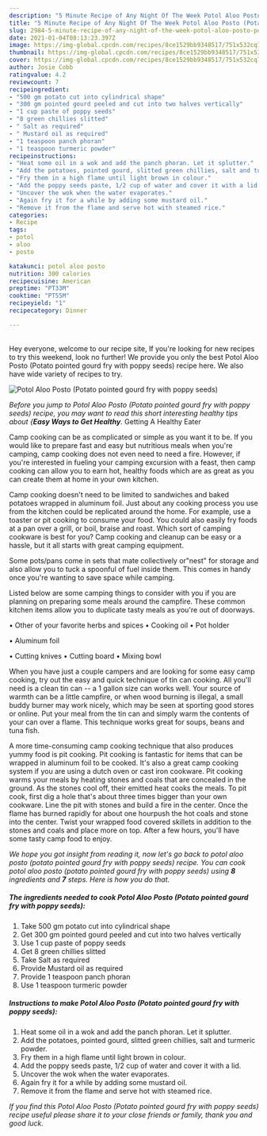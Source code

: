```yaml
---
description: "5 Minute Recipe of Any Night Of The Week Potol Aloo Posto (Potato pointed gourd fry with poppy seeds)"
title: "5 Minute Recipe of Any Night Of The Week Potol Aloo Posto (Potato pointed gourd fry with poppy seeds)"
slug: 2984-5-minute-recipe-of-any-night-of-the-week-potol-aloo-posto-potato-pointed-gourd-fry-with-poppy-seeds
date: 2021-01-04T08:13:23.397Z
image: https://img-global.cpcdn.com/recipes/8ce1529bb9348517/751x532cq70/potol-aloo-posto-potato-pointed-gourd-fry-with-poppy-seeds-recipe-main-photo.jpg
thumbnail: https://img-global.cpcdn.com/recipes/8ce1529bb9348517/751x532cq70/potol-aloo-posto-potato-pointed-gourd-fry-with-poppy-seeds-recipe-main-photo.jpg
cover: https://img-global.cpcdn.com/recipes/8ce1529bb9348517/751x532cq70/potol-aloo-posto-potato-pointed-gourd-fry-with-poppy-seeds-recipe-main-photo.jpg
author: Josie Cobb
ratingvalue: 4.2
reviewcount: 7
recipeingredient:
- "500 gm potato cut into cylindrical shape"
- "300 gm pointed gourd peeled and cut into two halves vertically"
- "1 cup paste of poppy seeds"
- "8 green chillies slitted"
- " Salt as required"
- " Mustard oil as required"
- "1 teaspoon panch phoran"
- "1 teaspoon turmeric powder"
recipeinstructions:
- "Heat some oil in a wok and add the panch phoran. Let it splutter."
- "Add the potatoes, pointed gourd, slitted green chillies, salt and turmeric powder."
- "Fry them in a high flame until light brown in colour."
- "Add the poppy seeds paste, 1/2 cup of water and cover it with a lid."
- "Uncover the wok when the water evaporates."
- "Again fry it for a while by adding some mustard oil."
- "Remove it from the flame and serve hot with steamed rice."
categories:
- Recipe
tags:
- potol
- aloo
- posto

katakunci: potol aloo posto 
nutrition: 300 calories
recipecuisine: American
preptime: "PT33M"
cooktime: "PT55M"
recipeyield: "1"
recipecategory: Dinner

---
```

<br>
Hey everyone, welcome to our recipe site, If you're looking for new recipes to try this weekend, look no further! We provide you only the best Potol Aloo Posto (Potato pointed gourd fry with poppy seeds) recipe here. We also have wide variety of recipes to try.
<br>


![Potol Aloo Posto (Potato pointed gourd fry with poppy seeds)](https://img-global.cpcdn.com/recipes/8ce1529bb9348517/751x532cq70/potol-aloo-posto-potato-pointed-gourd-fry-with-poppy-seeds-recipe-main-photo.jpg)

<i>Before you jump to Potol Aloo Posto (Potato pointed gourd fry with poppy seeds) recipe, you may want to read this short interesting healthy tips about {<strong>Easy Ways to Get Healthy</strong>.</i>
Getting A Healthy Eater

    
Camp cooking can be as complicated or simple as you want it to be. If you would like to prepare fast and easy but nutritious meals when you're camping, camp cooking does not even need to need a fire. However, if you're interested in fueling your camping excursion with a feast, then camp cooking can allow you to earn hot, healthy foods which are as great as you can create them at home in your own kitchen.

Camp cooking doesn't need to be limited to sandwiches and baked potatoes wrapped in aluminum foil.  Just about any cooking process you use from the kitchen could be replicated around the home. For example, use a toaster or pit cooking to consume your food. You could also easily fry foods at a pan over a grill, or boil, braise and roast. Which sort of camping cookware is best for you? Camp cooking and cleanup can be easy or a hassle, but it all starts with great camping equipment.

Some pots/pans come in sets that mate collectively or"nest" for storage and also allow you to tuck a spoonful of fuel inside them. This comes in handy once you're wanting to save space while camping.

Listed below are some camping things to consider with you if you are planning on preparing some meals around the campfire. These common kitchen items allow you to duplicate tasty meals as you're out of doorways.


• Other of your favorite herbs and spices
• Cooking oil
• Pot holder

• Aluminum foil

• Cutting knives
• Cutting board
• Mixing bowl


When you have just a couple campers and are looking for some easy camp cooking, try out the easy and quick technique of tin can cooking. All you'll need is a clean tin can -- a 1 gallon size can works well. Your source of warmth can be a little campfire, or when wood burning is illegal, a small buddy burner may work nicely, which may be seen at sporting good stores or online. Put your meal from the tin can and simply warm the contents of your can over a flame.  This technique works great for soups, beans and tuna fish.

A more time-consuming camp cooking technique that also produces yummy food is pit cooking. Pit cooking is fantastic for items that can be wrapped in aluminum foil to be cooked.  It's also a great camp cooking system if you are using a dutch oven or cast iron cookware. Pit cooking warms your meals by heating stones and coals that are concealed in the ground. As the stones cool off, their emitted heat cooks the meals. To pit cook, first dig a hole that's about three times bigger than your own cookware. Line the pit with stones and build a fire in the center. Once the flame has burned rapidly for about one hourpush the hot coals and stone into the center. Twist your wrapped food covered skillets in addition to the stones and coals and place more on top. After a few hours, you'll have some tasty camp food to enjoy.


<i>We hope you got insight from reading it, now let's go back to potol aloo posto (potato pointed gourd fry with poppy seeds) recipe. You can cook potol aloo posto (potato pointed gourd fry with poppy seeds) using <strong>8</strong> ingredients and <strong>7</strong> steps. Here is how you do that.
</i>

##### The ingredients needed to cook Potol Aloo Posto (Potato pointed gourd fry with poppy seeds):

1. Take 500 gm potato cut into cylindrical shape
1. Get 300 gm pointed gourd peeled and cut into two halves vertically
1. Use 1 cup paste of poppy seeds
1. Get 8 green chillies slitted
1. Take  Salt as required
1. Provide  Mustard oil as required
1. Provide 1 teaspoon panch phoran
1. Use 1 teaspoon turmeric powder


##### Instructions to make Potol Aloo Posto (Potato pointed gourd fry with poppy seeds):

1. Heat some oil in a wok and add the panch phoran. Let it splutter.
1. Add the potatoes, pointed gourd, slitted green chillies, salt and turmeric powder.
1. Fry them in a high flame until light brown in colour.
1. Add the poppy seeds paste, 1/2 cup of water and cover it with a lid.
1. Uncover the wok when the water evaporates.
1. Again fry it for a while by adding some mustard oil.
1. Remove it from the flame and serve hot with steamed rice.




<i>If you find this Potol Aloo Posto (Potato pointed gourd fry with poppy seeds) recipe useful please share it to your close friends or family, thank you and good luck.</i>
